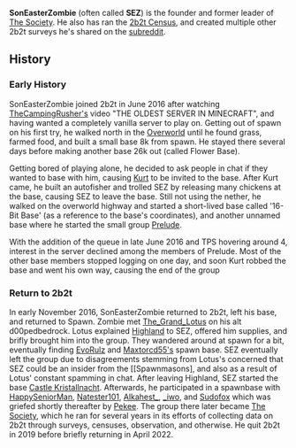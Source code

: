 **SonEasterZombie** (often called **SEZ**) is the founder and former leader of [The Society](https://2b2t.miraheze.org/wiki/The_Society). He also has ran the [2b2t Census](https://2b2t.miraheze.org/wiki/The_Society#Censuses), and created multiple other 2b2t surveys he's shared on the [subreddit](https://2b2t.miraheze.org/wiki/subreddit).

## History
### Early History
SonEasterZombie joined 2b2t in June 2016 after watching [TheCampingRusher's](https://2b2t.miraheze.org/wiki/TheCampingRusher) video "THE OLDEST SERVER IN MINECRAFT", and having  wanted a completely vanilla server to play on. Getting out of spawn on his first try, he walked north in the [Overworld](https://2b2t.miraheze.org/wiki/Overworld) until he found grass, farmed food, and built a small base 8k from spawn. He stayed there several days before making another base 26k out (called Flower Base).

Getting bored of playing alone, he decided to ask people in chat if they wanted to base with him, causing [Kurt](https://2b2t.miraheze.org/wiki/Kurt) to be invited to the base. After Kurt came, he built an autofisher and trolled SEZ by releasing many chickens at the base, causing SEZ to leave the base. Still not using the nether, he walked on the overworld highway and started a short-lived base called '16-Bit Base' (as a reference to the base's coordinates), and another unnamed base where he started the small group [Prelude](https://2b2t.miraheze.org/wiki/Prelude).

With the addition of the queue in late June 2016 and TPS hovering around 4, interest in the server declined among the members of Prelude. Most of the other base members stopped logging on one day, and soon Kurt robbed the base and went his own way, causing the end of the group

### Return to 2b2t
In early November 2016, SonEasterZombie returned to 2b2t, left his base, and returned to Spawn. Zombie met [The_Grand_Lotus](https://2b2t.miraheze.org/wiki/The_Grand_Lotus) on his alt d00pedbedrock. Lotus explained [Highland](https://2b2t.miraheze.org/wiki/Highland) to SEZ, offered him supplies, and brifly brought him into the group. They wandered around at spawn for a bit, eventually finding [EvoRulz](https://2b2t.miraheze.org/wiki/EvoRulz) and [Maxtorcd55's](https://2b2t.miraheze.org/wiki/Maxtorcd55) spawn base. SEZ eventually left the group due to disagreements stemming from Lotus's concerned that SEZ could be an insider from the [[Spawnmasons], and also as a result of Lotus' constant spamming in chat.
After leaving Highland, SEZ started the base [Castle Kristallnacht](https://2b2t.miraheze.org/wiki/Castle_Kristallnacht). Afterwards, he participated in a spawnbase with [HappySeniorMan](https://2b2t.miraheze.org/wiki/HappySeniorMan), [Natester101](https://2b2t.miraheze.org/wiki/Natester101), [Alkahest_](https://2b2t.miraheze.org/wiki/Alkahest_), [_iwo](https://2b2t.miraheze.org/wiki/_iwo), and [Sudofox](https://2b2t.miraheze.org/wiki/Sudofox) which was griefed shortly thereafter by [Pekee](https://2b2t.miraheze.org/wiki/Pekee). The group there later became [The Society](https://2b2t.miraheze.org/wiki/The_Society), which he ran for several years in its efforts of collecting data on 2b2t through surveys, censuses, observation, and otherwise. He quit 2b2t in 2019 before briefly returning in April 2022.